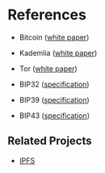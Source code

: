 # References

- Bitcoin ([white paper](https://bitcoin.org/bitcoin.pdf))
- Kademlia ([white paper](https://www.sics.se/~sameh/research/P2P/Kademlia/Kademlia%20Presentation/kpres.pdf))
- Tor ([white paper](http://www.onion-router.net/Publications/tor-design.pdf))


- BIP32 ([specification](https://github.com/bitcoin/bips/blob/master/bip-0032.mediawiki))
- BIP39 ([specification](https://github.com/bitcoin/bips/blob/master/bip-0039.mediawiki))
- BIP43 ([specification](https://github.com/bitcoin/bips/blob/master/bip-0043.mediawiki))

## Related Projects
- [IPFS](http://ipfs.io/)
